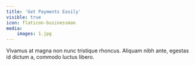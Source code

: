 ```yaml
---
title: 'Get Payments Easily'
visible: true
icon: flaticon-businessman
media:
    images: 1.jpg
---
```


Vivamus at magna non nunc tristique rhoncus. Aliquam nibh ante, egestas id dictum a, commodo luctus libero.
